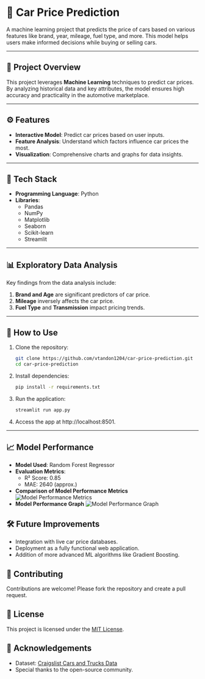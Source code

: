 # 🚗 Car Price Prediction   

A machine learning project that predicts the price of cars based on various features like brand, year, mileage, fuel type, and more. This model helps users make informed decisions while buying or selling cars.  

---

## 📝 Project Overview  

This project leverages **Machine Learning** techniques to predict car prices. By analyzing historical data and key attributes, the model ensures high accuracy and practicality in the automotive marketplace.  

---

## ⚙️ Features  

- **Interactive Model**: Predict car prices based on user inputs.  
- **Feature Analysis**: Understand which factors influence car prices the most.  
- **Visualization**: Comprehensive charts and graphs for data insights.  

---

## 🔧 Tech Stack  

- **Programming Language**: Python  
- **Libraries**:  
  - Pandas  
  - NumPy  
  - Matplotlib  
  - Seaborn  
  - Scikit-learn
  - Streamlit 


---

## 📊 Exploratory Data Analysis  

Key findings from the data analysis include:  
1. **Brand and Age** are significant predictors of car price.  
2. **Mileage** inversely affects the car price.  
3. **Fuel Type** and **Transmission** impact pricing trends.  

---

## 🚀 How to Use  

1. Clone the repository:  
   ```bash  
   git clone https://github.com/vtandon1204/car-price-prediction.git  
   cd car-price-prediction  
2. Install dependencies:
   ```bash
   pip install -r requirements.txt  

3. Run the application:
   ```bash
   streamlit run app.py
   
4. Access the app at http://localhost:8501.

---

## 📈 Model Performance
- **Model Used**: Random Forest Regressor
- **Evaluation Metrics**:
    - R² Score: 0.85
    - MAE: 2640 (approx.)
- **Comparison of Model Performance Metrics**
  ![Model Performance Metrics](Comparison_Model_Performace_Metrics.jpg)
- **Model Performance Graph**
  ![Model Performance Graph](Overall-Performance.jpg)
  

## 🛠️ Future Improvements
- Integration with live car price databases.
- Deployment as a fully functional web application.
- Addition of more advanced ML algorithms like Gradient Boosting.

## 🤝 Contributing
Contributions are welcome! Please fork the repository and create a pull request.

## 📄 License
This project is licensed under the [MIT License](https://opensource.org/licenses/MIT).

## 🙌 Acknowledgements
- Dataset: [Craigslist Cars and Trucks Data](https://www.kaggle.com/datasets/austinreese/craigslist-carstrucks-data)
- Special thanks to the open-source community.
